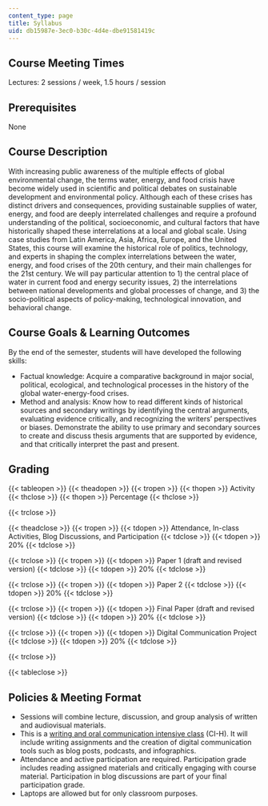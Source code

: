 ```yaml
---
content_type: page
title: Syllabus
uid: db15987e-3ec0-b30c-4d4e-dbe91581419c
---
```


Course Meeting Times
--------------------

Lectures: 2 sessions / week, 1.5 hours / session

Prerequisites
-------------

None

Course Description
------------------

With increasing public awareness of the multiple effects of global environmental change, the terms water, energy, and food crisis have become widely used in scientific and political debates on sustainable development and environmental policy. Although each of these crises has distinct drivers and consequences, providing sustainable supplies of water, energy, and food are deeply interrelated challenges and require a profound understanding of the political, socioeconomic, and cultural factors that have historically shaped these interrelations at a local and global scale. Using case studies from Latin America, Asia, Africa, Europe, and the United States, this course will examine the historical role of politics, technology, and experts in shaping the complex interrelations between the water, energy, and food crises of the 20th century, and their main challenges for the 21st century. We will pay particular attention to 1) the central place of water in current food and energy security issues, 2) the interrelations between national developments and global processes of change, and 3) the socio-political aspects of policy-making, technological innovation, and behavioral change.

Course Goals & Learning Outcomes
--------------------------------

By the end of the semester, students will have developed the following skills:

*   Factual knowledge: Acquire a comparative background in major social, political, ecological, and technological processes in the history of the global water-energy-food crises.
*   Method and analysis: Know how to read different kinds of historical sources and secondary writings by identifying the central arguments, evaluating evidence critically, and recognizing the writers’ perspectives or biases. Demonstrate the ability to use primary and secondary sources to create and discuss thesis arguments that are supported by evidence, and that critically interpret the past and present.

Grading
-------

{{< tableopen >}}
{{< theadopen >}}
{{< tropen >}}
{{< thopen >}}
Activity
{{< thclose >}}
{{< thopen >}}
Percentage
{{< thclose >}}

{{< trclose >}}

{{< theadclose >}}
{{< tropen >}}
{{< tdopen >}}
Attendance, In-class Activities, Blog Discussions, and Participation
{{< tdclose >}}
{{< tdopen >}}
20%
{{< tdclose >}}

{{< trclose >}}
{{< tropen >}}
{{< tdopen >}}
Paper 1 (draft and revised version)
{{< tdclose >}}
{{< tdopen >}}
20%
{{< tdclose >}}

{{< trclose >}}
{{< tropen >}}
{{< tdopen >}}
Paper 2
{{< tdclose >}}
{{< tdopen >}}
20%
{{< tdclose >}}

{{< trclose >}}
{{< tropen >}}
{{< tdopen >}}
Final Paper (draft and revised version)
{{< tdclose >}}
{{< tdopen >}}
20%
{{< tdclose >}}

{{< trclose >}}
{{< tropen >}}
{{< tdopen >}}
Digital Communication Project
{{< tdclose >}}
{{< tdopen >}}
20%
{{< tdclose >}}

{{< trclose >}}

{{< tableclose >}}

Policies & Meeting Format
-------------------------

*   Sessions will combine lecture, discussion, and group analysis of written and audiovisual materials.
*   This is a [writing and oral communication intensive class](http://web.mit.edu/commreq/cih.html) (CI-H). It will include writing assignments and the creation of digital communication tools such as blog posts, podcasts, and infographics.
*   Attendance and active participation are required. Participation grade includes reading assigned materials and critically engaging with course material. Participation in blog discussions are part of your final participation grade.
*   Laptops are allowed but for only classroom purposes.